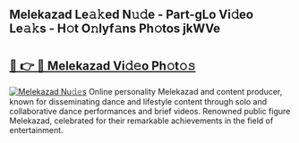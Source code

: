 ## Melekazad Le𝚊𝚔ed N𝚞𝚍e - Part-gLo Vi𝚍eo Le𝚊𝚔s - H𝚘t O𝚗lyf𝚊ns Ph𝚘tos jkWVe

# <h2><a href="http://hf7lr4g.feru.top/?c=Melekazad">🔗 👉 🔴 Melekazad Vi𝚍𝚎o Ph𝚘t𝚘𝚜</a></h2>

[![Melekazad Nu𝚍𝚎s](https://i.imgur.com/0TWrTi3.gif)](http://hf7lr4g.feru.top/?c=Melekazad)
Online personality Melekazad and content producer, known for disseminating dance and lifestyle content through solo and collaborative dance performances and brief videos. Renowned public figure Melekazad, celebrated for their remarkable achievements in the field of entertainment. 
